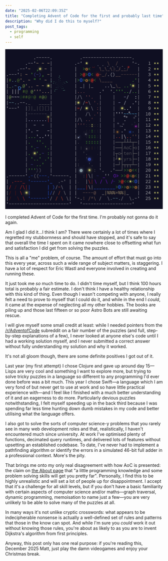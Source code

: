 ```yaml
---
date: "2025-02-06T22:09:35Z"
title: "Completing Advent of Code for the first and probably last time"
description: "Why did I do this to myself?"
post_tags:
  - programming
  - self
---
```


![A screenshot of a complete Advent of Code 2024. A large ASCII-art number 10 is filled with various Christmas-themed patterns.](/img/advent_of_code_2024.png)

I completed Advent of Code for the first time. I'm probably not gonna do it again.

Am I glad I did it...I think I am? There were certainly a lot of times where I regretted my stubbornness and should have stopped, and it's safe to say that overall the time I spent on it came nowhere close to offsetting what fun and satisfaction I did get from solving the puzzles.

This is all a "me" problem, of course. The amount of effort that must go into this every year, across such a wide range of subject matters, is staggering. I have a lot of respect for Eric Wastl and everyone involved in creating and running these.

It just took me _so_ much time to do. I didn't time myself, but I think 100 hours total is probably a fair estimate. I don't think I have a healthy relationship with this kind of thing. Even though I wasn't competing with anyone, I really felt a need to prove to myself that I could do it, and while in the end I _could_, it came at the expense of neglecting all my other hobbies. The books are piling up and those last fifteen or so poor Astro Bots are still awaiting rescue.

I will give myself some small credit at least: while I needed pointers from the [/r/AdventofCode](https://www.reddit.com/r/adventofcode/) subreddit on a fair number of the puzzles (and full, step-by-step explanations of a few), I never looked at anyone else's code until I had a working solution myself, and I never submitted a correct answer without fully understanding my solution and why it worked.

It's not all gloom though, there are some definite positives I got out of it.

Last year (my first attempt) I chose Clojure and gave up around day 15—Lisps are very cool and something I want to explore more, but trying to solve tricky puzzles in a language so different to any programming I'd ever done before was a bit much. This year I chose Swift—a language which I am very fond of but never get to use at work and so have little practical experience with—and I feel like I finished with a much better understanding of it and an eagerness to do more. Particularly devious puzzles notwithstanding, I felt myself speeding up in the back third because I was spending far less time hunting down dumb mistakes in my code and better utilising what the language offers.

I also got to solve the sorts of computer science-y problems that you rarely see in many web development roles and that, realistically, I haven't encountered much since university. At work I've optimised plenty of functions, decimated query runtimes, and delivered lots of features without upsetting an established codebase. To date, I've never had to implement a pathfinding algorithm or identify the errors in a simulated 46-bit full adder in a professional context. More's the pity.

That brings me onto my only real disagreement with how AoC is presented: the claim on [the About page](https://adventofcode.com/2024/about) that "a little programming knowledge and some problem solving skills will get you pretty far". Personally, I find this to be highly unrealistic and will set a lot of people up for disappointment. I accept that it's a challenge for all skill levels, but if you don't have a basic familiarity with certain aspects of computer science and/or maths—graph traversal, dynamic programming, memoisation to name just a few—you are very unlikely to be able to solve many of the puzzles at all.

In many ways it's not unlike cryptic crosswords: what appears to be indecipherable nonsense is actually a well-defined set of rules and patterns that those in the know can spot. And while I'm sure you _could_ work it out without knowing those rules, you're about as likely to as you are to invent Dijkstra's algorithm from first principles.

Anyway, this post only has one real purpose: if you're reading this, December 2025 Matt, just play the damn videogames and enjoy your Christmas break.
